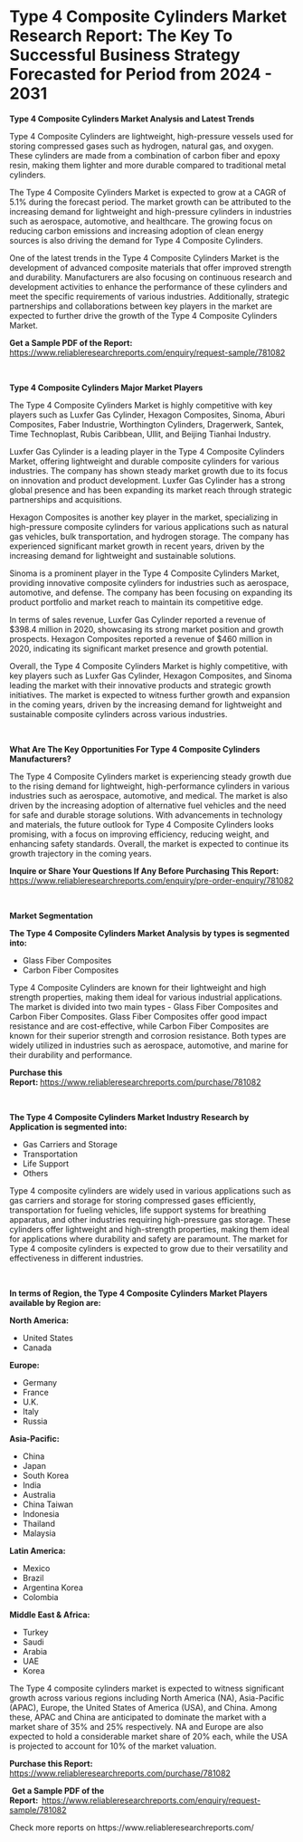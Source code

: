 <p><h1>Type 4 Composite Cylinders Market Research Report: The Key To Successful Business Strategy Forecasted for Period from 2024 - 2031</h1></p><p><strong>Type 4 Composite Cylinders Market Analysis and Latest Trends</strong></p>
<p><p>Type 4 Composite Cylinders are lightweight, high-pressure vessels used for storing compressed gases such as hydrogen, natural gas, and oxygen. These cylinders are made from a combination of carbon fiber and epoxy resin, making them lighter and more durable compared to traditional metal cylinders.</p><p>The Type 4 Composite Cylinders Market is expected to grow at a CAGR of 5.1% during the forecast period. The market growth can be attributed to the increasing demand for lightweight and high-pressure cylinders in industries such as aerospace, automotive, and healthcare. The growing focus on reducing carbon emissions and increasing adoption of clean energy sources is also driving the demand for Type 4 Composite Cylinders.</p><p>One of the latest trends in the Type 4 Composite Cylinders Market is the development of advanced composite materials that offer improved strength and durability. Manufacturers are also focusing on continuous research and development activities to enhance the performance of these cylinders and meet the specific requirements of various industries. Additionally, strategic partnerships and collaborations between key players in the market are expected to further drive the growth of the Type 4 Composite Cylinders Market.</p></p>
<p><strong>Get a Sample PDF of the Report:&nbsp;</strong> <a href="https://www.reliableresearchreports.com/enquiry/request-sample/781082">https://www.reliableresearchreports.com/enquiry/request-sample/781082</a></p>
<p>&nbsp;</p>
<p><strong>Type 4 Composite Cylinders Major Market Players</strong></p>
<p><p>The Type 4 Composite Cylinders Market is highly competitive with key players such as Luxfer Gas Cylinder, Hexagon Composites, Sinoma, Aburi Composites, Faber Industrie, Worthington Cylinders, Dragerwerk, Santek, Time Technoplast, Rubis Caribbean, Ullit, and Beijing Tianhai Industry.</p><p>Luxfer Gas Cylinder is a leading player in the Type 4 Composite Cylinders Market, offering lightweight and durable composite cylinders for various industries. The company has shown steady market growth due to its focus on innovation and product development. Luxfer Gas Cylinder has a strong global presence and has been expanding its market reach through strategic partnerships and acquisitions.</p><p>Hexagon Composites is another key player in the market, specializing in high-pressure composite cylinders for various applications such as natural gas vehicles, bulk transportation, and hydrogen storage. The company has experienced significant market growth in recent years, driven by the increasing demand for lightweight and sustainable solutions.</p><p>Sinoma is a prominent player in the Type 4 Composite Cylinders Market, providing innovative composite cylinders for industries such as aerospace, automotive, and defense. The company has been focusing on expanding its product portfolio and market reach to maintain its competitive edge.</p><p>In terms of sales revenue, Luxfer Gas Cylinder reported a revenue of $398.4 million in 2020, showcasing its strong market position and growth prospects. Hexagon Composites reported a revenue of $460 million in 2020, indicating its significant market presence and growth potential.</p><p>Overall, the Type 4 Composite Cylinders Market is highly competitive, with key players such as Luxfer Gas Cylinder, Hexagon Composites, and Sinoma leading the market with their innovative products and strategic growth initiatives. The market is expected to witness further growth and expansion in the coming years, driven by the increasing demand for lightweight and sustainable composite cylinders across various industries.</p></p>
<p>&nbsp;</p>
<p><strong>What Are The Key Opportunities For Type 4 Composite Cylinders Manufacturers?</strong></p>
<p><p>The Type 4 Composite Cylinders market is experiencing steady growth due to the rising demand for lightweight, high-performance cylinders in various industries such as aerospace, automotive, and medical. The market is also driven by the increasing adoption of alternative fuel vehicles and the need for safe and durable storage solutions. With advancements in technology and materials, the future outlook for Type 4 Composite Cylinders looks promising, with a focus on improving efficiency, reducing weight, and enhancing safety standards. Overall, the market is expected to continue its growth trajectory in the coming years.</p></p>
<p><strong>Inquire or Share Your Questions If Any Before Purchasing This Report:</strong> <a href="https://www.reliableresearchreports.com/enquiry/pre-order-enquiry/781082">https://www.reliableresearchreports.com/enquiry/pre-order-enquiry/781082</a></p>
<p>&nbsp;</p>
<p><strong>Market Segmentation</strong></p>
<p><strong>The Type 4 Composite Cylinders Market Analysis by types is segmented into:</strong></p>
<p><ul><li>Glass Fiber Composites</li><li>Carbon Fiber Composites</li></ul></p>
<p><p>Type 4 Composite Cylinders are known for their lightweight and high strength properties, making them ideal for various industrial applications. The market is divided into two main types - Glass Fiber Composites and Carbon Fiber Composites. Glass Fiber Composites offer good impact resistance and are cost-effective, while Carbon Fiber Composites are known for their superior strength and corrosion resistance. Both types are widely utilized in industries such as aerospace, automotive, and marine for their durability and performance.</p></p>
<p><strong>Purchase this Report:&nbsp;</strong><a href="https://www.reliableresearchreports.com/purchase/781082">https://www.reliableresearchreports.com/purchase/781082</a></p>
<p>&nbsp;</p>
<p><strong>The Type 4 Composite Cylinders Market Industry Research by Application is segmented into:</strong></p>
<p><ul><li>Gas Carriers and Storage</li><li>Transportation</li><li>Life Support</li><li>Others</li></ul></p>
<p><p>Type 4 composite cylinders are widely used in various applications such as gas carriers and storage for storing compressed gases efficiently, transportation for fueling vehicles, life support systems for breathing apparatus, and other industries requiring high-pressure gas storage. These cylinders offer lightweight and high-strength properties, making them ideal for applications where durability and safety are paramount. The market for Type 4 composite cylinders is expected to grow due to their versatility and effectiveness in different industries.</p></p>
<p>&nbsp;</p>
<p><strong>In terms of Region, the Type 4 Composite Cylinders Market Players available by Region are:</strong></p>
<p>
    <p> <strong> North America: </strong>
        <ul>
            <li>United States</li>
            <li>Canada</li>
        </ul>
        </p> 
    <p> <strong> Europe: </strong>
        <ul>
            <li>Germany</li>
            <li>France</li>
            <li>U.K.</li>
            <li>Italy</li>
            <li>Russia</li>
        </ul>
        </p> 
    <p> <strong> Asia-Pacific: </strong>
        <ul>
            <li>China</li>
            <li>Japan</li>
            <li>South Korea</li>
            <li>India</li>
            <li>Australia</li>
            <li>China Taiwan</li>
            <li>Indonesia</li>
            <li>Thailand</li>
            <li>Malaysia</li>
        </ul>
        </p> 
    <p> <strong> Latin America: </strong>
        <ul>
            <li>Mexico</li>
            <li>Brazil</li>
            <li>Argentina Korea</li>
            <li>Colombia</li>
        </ul>
        </p> 
    <p> <strong> Middle East & Africa: </strong>
        <ul>
            <li>Turkey</li>
            <li>Saudi</li>
            <li>Arabia</li>
            <li>UAE</li>
            <li>Korea</li>
        </ul>
    </p>
    </p>
<p><p>The Type 4 composite cylinders market is expected to witness significant growth across various regions including North America (NA), Asia-Pacific (APAC), Europe, the United States of America (USA), and China. Among these, APAC and China are anticipated to dominate the market with a market share of 35% and 25% respectively. NA and Europe are also expected to hold a considerable market share of 20% each, while the USA is projected to account for 10% of the market valuation.</p></p>
<p><strong>Purchase this Report: </strong><a href="https://www.reliableresearchreports.com/purchase/781082">https://www.reliableresearchreports.com/purchase/781082</a></p>
<p>&nbsp;<strong>Get a Sample PDF of the Report:&nbsp;&nbsp;</strong><a href="https://www.reliableresearchreports.com/enquiry/request-sample/781082">https://www.reliableresearchreports.com/enquiry/request-sample/781082</a></p>
<p><strong></strong></p>
<p>Check more reports on https://www.reliableresearchreports.com/</p>